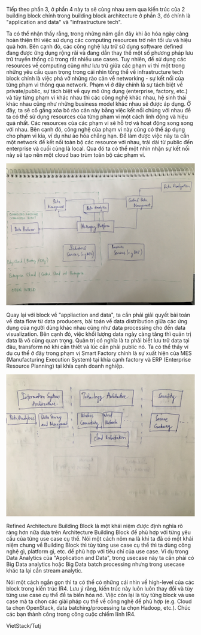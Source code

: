 Tiếp theo phần 3, ở phần 4 này ta sẽ cùng nhau xem qua kiến trúc của 2 building block chính trong building block architecture ở phần 3, đó chính là "application and data" và "infrastructure tech".

 Ta có thể nhận thấy rằng, trong những năm gần đây khi ảo hóa ngày càng hoàn thiện thì việc sử dụng các computing resources trở nên tối ưu và hiệu quả hơn. Bên cạnh đó, các công nghệ lưu trữ sử dụng software defined đang được ứng dụng rộng rãi và đang dần thay thế một số phương pháp lưu trữ truyền thống cũ trong rất nhiều use cases. Tuy nhiên, để sử dụng các resources về computing cũng như lưu trữ giữa các phạm vi thì một trong những yêu cầu quan trọng trong cái nhìn tổng thể về infrastructure tech block chính là việc phá vỡ những rào cản về networking - sự kết nối của từng phạm vi thông qua network. Phạm vi ở đây chính là sự tách biệt về private/public, sự tách biệt về quy mô ứng dụng (enterprise, factory, etc.) và tùy từng phạm vi khác nhau thì các công nghệ khác nhau, hệ sinh thái khác nhau cũng như những business model khác nhau sẽ được áp dụng. Ở đây, ta sẽ cố gắng xóa bỏ rào cản này bằng việc kết nối chúng với nhau để ta có thể sử dụng resources của từng phạm vi một cách linh động và hiệu quả nhất. Các resources của các phạm vi sẽ hỗ trợ và hoạt động song song với nhau. Bên cạnh đó, công nghệ của phạm vi này cũng có thể áp dụng cho phạm vi kia, ví dụ như ảo hóa chẳng hạn. Để làm được việc này ta cần một network để kết nối toàn bộ các resource với nhau, trải dài từ public đến enterprise và cuối cùng là local. Qua đó ta có thể một nhìn nhận sự kết nối này sẽ tạo nên một cloud bao trùm toàn bộ các phạm vi.

![image1](../pictures/ir4_1.jpeg)

Quay lại với block về "appliaction and data", ta cần phải giải quyết bài toán về data flow từ data producers, bài toán về data distribution giữa các ứng dụng của người dùng khác nhau cũng như data processing cho đến data visualization. Bên cạnh đó, việc khối lượng data ngày càng tăng thì quản trị data là vô cùng quan trọng. Quản trị có nghĩa là ta phải biết lưu trữ data tại đâu, transform nó khi cần thiết và lúc cần phải public nó. Ta có thể thấy ví dụ cụ thể ở đây trong phạm vị Smart Factory chính là sự xuất hiện của MES (Manufacturing Execution System) tại khía cạnh factory và ERP (Enterprise Resource Planning) tại khía cạnh doanh nghiệp. 

![image2](../pictures/IR4_2.jpeg)

Refined Architecture Building Block là một khái niệm được định nghĩa rõ ràng hơn nữa dựa trên Architecture Building Block để phù hợp với từng yêu cầu của từng use case cụ thể. Nói một cách nôm na là khi ta đã có một khái niệm chung về Building Block thì tùy từng use case cụ thể thì ta dùng công nghệ gì, platform gì, etc. để phù hợp với tiêu chí của use case. Ví dụ trong Data Analytics của "Application and Data", trong usecase này ta cần phải có Big Data analytics hoặc Big Data batch processing nhưng trong usecase khác ta lại cần stream analytic.

Nói một cách ngắn gọn thì ta có thể có những cái nhìn về high-level của các block trong kiến trúc IR4. Lưu ý rằng, kiến trúc này luôn luôn thay đổi và tùy từng use case cụ thể để ta biến hóa nó. Việc còn lại là tùy từng block và use case mà ta chọn các giải pháp cụ thể về công nghệ để phù hợp (e.g. Cloud ta chọn OpenStack, data batching/processing ta chọn Hadoop, etc.). Chúc các bạn thành công trong công cuộc chiếm lĩnh IR4.

VietStack/Tutj
